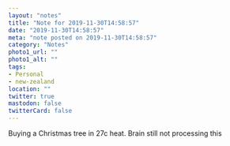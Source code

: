 ```yaml
---
layout: "notes"
title: "Note for 2019-11-30T14:58:57"
date: "2019-11-30T14:58:57"
meta: "note posted on 2019-11-30T14:58:57"
category: "Notes"
photo1_url: ""
photo1_alt: ""
tags:
- Personal
- new-zealand
location: ""
twitter: true
mastodon: false
twitterCard: false
---
```

Buying a Christmas tree in 27c heat. Brain still not processing this
